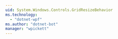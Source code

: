 ```yaml
---
uid: System.Windows.Controls.GridResizeBehavior
ms.technology: 
  - "dotnet-wpf"
ms.author: "dotnet-bot"
manager: "wpickett"
---
```

